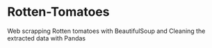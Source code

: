 # Rotten-Tomatoes
Web scrapping Rotten tomatoes with BeautifulSoup and Cleaning the extracted data with Pandas
